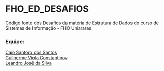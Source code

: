 # FHO_ED_DESAFIOS
 Código fonte dos Desafios da matéria de Estrutura de Dados do curso de Sistemas de Informação - FHO Uniararas
 
 ### Equipe:<br>
 [Caio Santoro dos Santos](https://github.com/csantbr)<br>
 [Guilherme Viola Constantinov](https://github.com/guilhermeconstantinov)<br>
 [Leandro José da Silva](https://github.com/LeandroJSi/)
